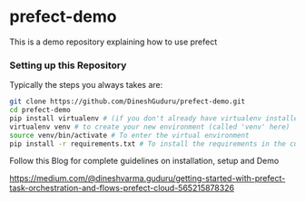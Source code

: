 # prefect-demo

This is a demo repository explaining how to use prefect

###  Setting up this Repository
Typically the steps you always takes are:

```bash
git clone https://github.com/DineshGuduru/prefect-demo.git
cd prefect-demo
pip install virtualenv # (if you don't already have virtualenv installed)
virtualenv venv # to create your new environment (called 'venv' here)
source venv/bin/activate # To enter the virtual environment
pip install -r requirements.txt # To install the requirements in the current environment
```

Follow this Blog for complete guidelines on installation, setup and Demo

https://medium.com/@dineshvarma.guduru/getting-started-with-prefect-task-orchestration-and-flows-prefect-cloud-565215878326
